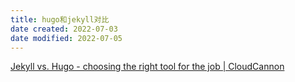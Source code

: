 ```yaml
---
title: hugo和jekyll对比
date created: 2022-07-03
date modified: 2022-07-05
---
```

[Jekyll vs. Hugo - choosing the right tool for the job | CloudCannon](https://cloudcannon.com/blog/jekyll-vs-hugo-choosing-the-right-tool-for-the-job/)
